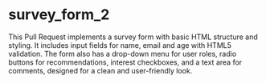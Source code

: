 # survey_form_2
This Pull Request implements a survey form with basic HTML structure and styling. It includes input fields for name, email and age with HTML5 validation. The form also has a drop-down menu for user roles, radio buttons for recommendations, interest checkboxes, and a text area for comments, designed for a clean and user-friendly look.
